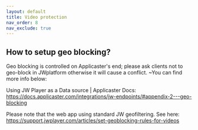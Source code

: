 ```yaml
---
layout: default
title: Video protection
nav_order: 8
nav_exclude: true
---
```


## How to setup geo blocking?

Geo blocking is controlled on Applicaster's end; please ask clients not to geo-block in JWplatform otherwise it will cause a conflict. ~You can find more info below:

Using JW Player as a Data source | Applicaster Docs: https://docs.applicaster.com/integrations/jw-endpoints/#appendix-2---geo-blocking

Please note that the web app using standard JW geofiltering. See here: https://support.jwplayer.com/articles/set-geoblocking-rules-for-videos  

